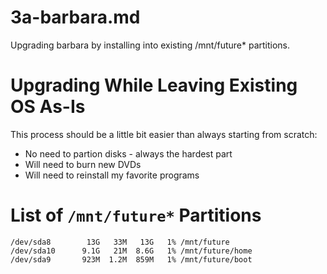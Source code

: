 
# 3a-barbara.md

Upgrading barbara by installing into existing /mnt/future* partitions.

# Upgrading While Leaving Existing OS As-Is

This process should be a little bit easier than always starting from scratch:

- No need to partion disks - always the hardest part
- Will need to burn new DVDs
- Will need to reinstall my favorite programs

# List of `/mnt/future*` Partitions

```
/dev/sda8        13G   33M   13G   1% /mnt/future
/dev/sda10      9.1G   21M  8.6G   1% /mnt/future/home
/dev/sda9       923M  1.2M  859M   1% /mnt/future/boot
```

